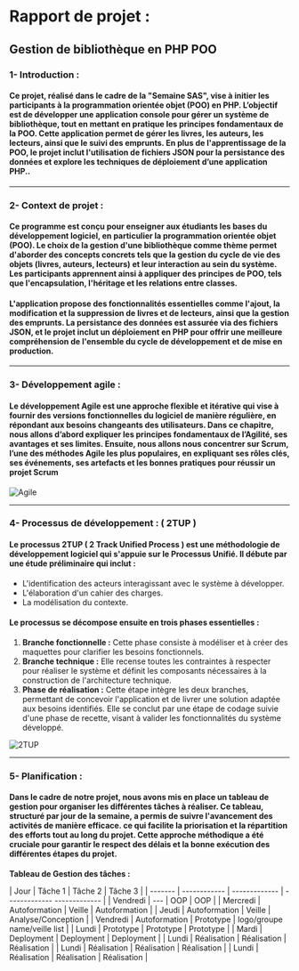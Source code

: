 # Rapport de projet : 
## Gestion de bibliothèque en PHP POO


### 1- Introduction :
#### Ce projet, réalisé dans le cadre de la "Semaine SAS", vise à initier les participants à la programmation orientée objet (POO) en PHP. L’objectif est de développer une application console pour gérer un système de bibliothèque, tout en mettant en pratique les principes fondamentaux de la POO. Cette application permet de gérer les livres, les auteurs, les lecteurs, ainsi que le suivi des emprunts. En plus de l'apprentissage de la POO, le projet inclut l'utilisation de fichiers JSON pour la persistance des données et explore les techniques de déploiement d’une application PHP..

---

### 2- Context de projet : 
#### Ce programme est conçu pour enseigner aux étudiants les bases du développement logiciel, en particulier la programmation orientée objet (POO). Le choix de la gestion d'une bibliothèque comme thème permet d'aborder des concepts concrets tels que la gestion du cycle de vie des objets (livres, auteurs, lecteurs) et leur interaction au sein du système. Les participants apprennent ainsi à appliquer des principes de POO, tels que l'encapsulation, l'héritage et les relations entre classes.
#### L'application propose des fonctionnalités essentielles comme l'ajout, la modification et la suppression de livres et de lecteurs, ainsi que la gestion des emprunts. La persistance des données est assurée via des fichiers JSON, et le projet inclut un déploiement en PHP pour offrir une meilleure compréhension de l'ensemble du cycle de développement et de mise en production.

---

### 3- Développement agile  : 
#### Le développement Agile est une approche flexible et itérative qui vise à fournir des versions fonctionnelles du logiciel de manière régulière, en répondant aux besoins changeants des utilisateurs. Dans ce chapitre, nous allons d’abord expliquer les principes fondamentaux de l’Agilité, ses avantages et ses limites. Ensuite, nous allons nous concentrer sur Scrum, l’une des méthodes Agile les plus populaires, en expliquant ses rôles clés, ses événements, ses artefacts et les bonnes pratiques pour réussir un projet Scrum
![Agile](https://www.itss.paris/sites/itss-dev/files/inline-images/Plan%20de%20travail%201.png)

---

### 4- Processus de développement  : ( 2TUP )
#### Le processus 2TUP ( 2 Track Unified Process ) est une méthodologie de développement logiciel qui s'appuie sur le Processus Unifié. Il débute par une étude préliminaire qui inclut : 
+ L'identification des acteurs interagissant avec le système à développer.
+ L'élaboration d'un cahier des charges.
+ La modélisation du contexte.

#### Le processus se décompose ensuite en trois phases essentielles :
1. **Branche fonctionnelle :** Cette phase consiste à modéliser et à créer des maquettes pour clarifier les besoins fonctionnels.
2. **Branche technique :** Elle recense toutes les contraintes à respecter pour réaliser le système et définit les composants nécessaires à la construction de l'architecture technique.
3. **Phase de réalisation :** Cette étape intègre les deux branches, permettant de concevoir l'application et de livrer une solution adaptée aux besoins identifiés. Elle se conclut par une étape de codage suivie d'une phase de recette, visant à valider les fonctionnalités du système développé.

![2TUP](https://media.licdn.com/dms/image/D4E12AQG7byHgS_Zr4w/article-cover_image-shrink_720_1280/0/1698095226413?e=2147483647&v=beta&t=iO0kfdgl_mUPDJefUNlhDYCaoIz4adDM5YCEHA5yuRw)

---

### 5- Planification : 
#### Dans le cadre de notre projet, nous avons mis en place un tableau de gestion pour organiser les différentes tâches à réaliser. Ce tableau, structuré par jour de la semaine, a permis de suivre l'avancement des activités de manière efficace. ce qui facilite la priorisation et la répartition des efforts tout au long du projet. Cette approche méthodique a été cruciale pour garantir le respect des délais et la bonne exécution des différentes étapes du projet.
**Tableau de Gestion des tâches :**

| Jour      | Tâche 1       | Tâche 2       | Tâche 3                       |
| -------   | ------------  | ------------- | ------------- -------------   |
| Vendredi  |       ---     | OOP           | OOP                           |
| Mercredi  | Autoformation | Veille        | Autoformation                 |
| Jeudi     | Autoformation | Veille        | Analyse/Conception            |
| Vendredi  | Autoformation | Prototype     | logo/groupe name/veille list  |
| Lundi     | Prototype     | Prototype     | Prototype                     |
| Mardi     | Deployment    | Deployment    | Deployment                    |
| Lundi     | Réalisation   | Réalisation   | Réalisation                   |
| Lundi     | Réalisation   | Réalisation   | Réalisation                   |
| Lundi     | Réalisation   | Réalisation   | Réalisation                   |
